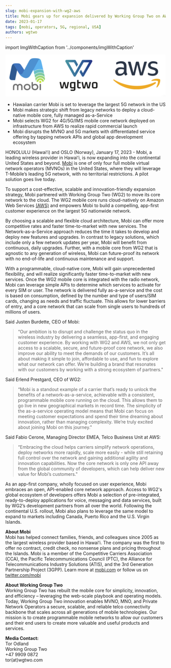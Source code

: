 ```yaml
---
slug: mobi-expansion-with-wg2-aws 
title: Mobi gears up for expansion delivered by Working Group Two on AWS
date: 2023-01-17
tags: [mobi, operators, 5G, regional, USA]
authors: wgtwo
---
```


import ImgWithCaption from '../components/imgWithCaption'

![](./logos.png)

* Hawaiian carrier Mobi is set to leverage the largest 5G network in the US 
* Mobi makes strategic shift from legacy networks to deploy a cloud-native mobile core, fully managed as-a-Service
* Mobi selects WG2 for 4G/5G/IMS mobile core network deployed on infrastructure from AWS to realize rapid commercial launch 
* Mobi disrupts the MVNO and 5G markets with differentiated service offering by tapping network APIs and global app development ecosystem

<!--truncate-->

HONOLULU (Hawaiʻi) and OSLO (Norway), January 17, 2023 - Mobi, a leading wireless provider in Hawaiʻi, is now expanding into the continental United States and beyond. [Mobi](https://www.mobi.com) is one of only four full mobile virtual network operators (MVNOs) in the United States, where they will leverage T-Mobile’s leading 5G network, with no territorial restrictions. A pilot solution goes live today.

To support a cost-effective, scalable and innovation-friendly expansion strategy, Mobi partnered with Working Group Two (WG2) to move its core network to the cloud. The WG2 mobile core runs cloud-natively on Amazon Web Services [(AWS)](https://aws.amazon.com/telecom/) and empowers Mobi to build a compelling, app-first customer experience on the largest 5G nationwide network. 

By choosing a scalable and flexible cloud architecture, Mobi can offer more competitive rates and faster time-to-market with new services. The Network-as-a-Service approach reduces the time it takes to develop and deploy new features and upgrades. In contrast to legacy solutions, which include only a few network updates per year, Mobi will benefit from continuous, daily upgrades. Further, with a mobile core from WG2 that is agnostic to any generation of wireless, Mobi can future-proof its network with no end-of-life and continuous maintenance and support. 

With a programmable, cloud-native core, Mobi will gain unprecedented flexibility, and will realize significantly faster time-to-market with new services.  Once the WG2 mobile core is integrated with the radio network, Mobi can leverage simple APIs to determine which services to activate for every SIM or user. The network is delivered fully as-a-service and the cost is based on consumption, defined by the number and type of users/SIM cards, changing as needs and traffic fluctuate. This allows for lower barriers of entry, and a core network that can scale from single users to hundreds of millions of users.

Said Justen Burdette, CEO of Mobi:
> “Our ambition is to disrupt and challenge the status quo in the wireless industry by delivering a seamless, app-first, and engaging customer experience. By working with WG2 and AWS, we not only get access to a scalable, secure, and future-proof core network, we also improve our ability to meet the demands of our customers. It’s all about making it simple to join, affordable to use, and fun to explore what our network can offer. We’re building a brand that resonates with our customers by working with a strong ecosystem of partners."

Said Erlend Prestgard, CEO of WG2:
> “Mobi is a standout example of a carrier that’s ready to unlock the benefits of a network-as-a-service, achievable with a consistent, programmable mobile core running on the cloud. This allows them to go live in new geographical markets in record time. The simplicity of the as-a-service operating model means that Mobi can focus on meeting customer expectations and spend their time dreaming about innovation, rather than managing complexity. We’re truly excited about joining Mobi on this journey." 

Said Fabio Cerone, Managing Director EMEA, Telco Business Unit at AWS:
> “Embracing the cloud helps carriers simplify network operations, deploy networks more rapidly, scale more easily - while still retaining full control over the network and gaining additional agility and innovation capabilities. Now the core network is only one API away from the global community of developers, which can help deliver new value for Mobi’s customers."

As an app-first company, wholly focused on user experience, Mobi embraces an open, API-enabled core network approach. Access to WG2's global ecosystem of developers offers Mobi a selection of pre-integrated, ready-to-deploy applications for voice, messaging and data services, built by WG2’s development partners from all over the world. Following the continental U.S. rollout, Mobi also plans to leverage the same model to expand to markets including Canada, Puerto Rico and the U.S. Virgin Islands.

**About Mobi**  
Mobi has helped connect families, friends, and colleagues since 2005 as the largest wireless provider based in Hawaiʻi. The company was the first to offer no contract, credit check, no nonsense plans and pricing throughout the Islands. Mobi is a member of the Competitive Carriers Association (CCA), the Pacific Telecommunications Council (PTC), the Alliance for Telecommunications Industry Solutions (ATIS), and the 3rd Generation Partnership Project (3GPP). Learn more at [mobi.com](https://www.mobi.com) or follow us on [twitter.com/mobi](https://twitter.com/Mobi)

**About Working Group Two**  
Working Group Two has rebuilt the mobile core for simplicity, innovation, and efficiency – leveraging the web-scale playbook and operating models. Today, Working Group Two innovation enables MVNO, MNO, and Private Network Operators a secure, scalable, and reliable telco connectivity backbone that scales across all generations of mobile technologies. Our mission is to create programmable mobile networks to allow our customers and their end users to create more valuable and useful products and services. 

**Media Contact:**  
Tor Odland  
Working Group Two  
+47 9909 0872  
tor(at)wgtwo.com  


